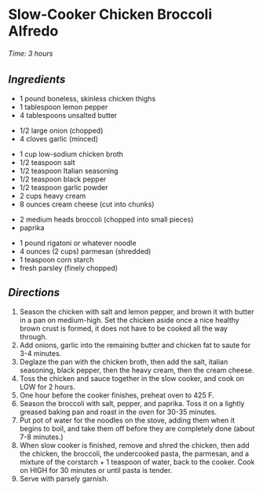 # Slow-Cooker Chicken Broccoli Alfredo

######  Time:  3 hours

##  *Ingredients*
- 1 pound boneless, skinless chicken thighs
- 1 tablespoon lemon pepper
- 4 tablespoons unsalted butter
<!--  -->
- 1/2 large onion (chopped)
- 4 cloves garlic (minced)
<!--  -->
- 1 cup low-sodium chicken broth
- 1/2 teaspoon salt
- 1/2 teaspoon Italian seasoning
- 1/2 teaspoon black pepper
- 1/2 teaspoon garlic powder
- 2 cups heavy cream
- 8 ounces cream cheese (cut into chunks)
<!--  -->
- 2 medium heads broccoli (chopped into small pieces)
- paprika
<!--  -->
- 1 pound rigatoni or whatever noodle
- 4 ounces (2 cups) parmesan (shredded)
- 1 teaspoon corn starch
- fresh parsley (finely chopped)


##  *Directions*
1. Season the chicken with salt and lemon pepper, and brown it with butter in a pan on medium-high. Set the chicken aside once a nice healthy brown crust is formed, it does not have to be cooked all the way through.
2. Add onions, garlic into the remaining butter and chicken fat to saute for 3-4 minutes.
3. Deglaze the pan with the chicken broth, then add the salt, italian seasoning, black pepper, then the heavy cream, then the cream cheese.
4. Toss the chicken and sauce together in the slow cooker, and cook on LOW for 2 hours.
5. One hour before the cooker finishes, preheat oven to 425 F.
6. Season the broccoli with salt, pepper, and paprika. Toss it on a lightly greased baking pan and roast in the oven for 30-35 minutes.
7. Put pot of water for the noodles on the stove, adding them when it begins to boil, and take them off before they are completely done (about 7-8 minutes.)
8. When slow cooker is finished, remove and shred the chicken, then add the chicken, the broccoli, the undercooked pasta, the parmesan, and a mixture of the corstarch + 1 teaspoon of water, back to the cooker. Cook on HIGH for 30 minutes or until pasta is tender. 
9. Serve with parsely garnish.